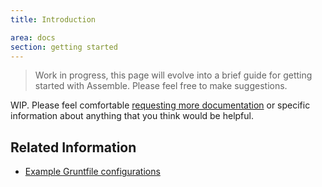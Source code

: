 ```yaml
---
title: Introduction

area: docs
section: getting started
---
```


> Work in progress, this page will evolve into a brief guide for getting started with Assemble. Please feel free to make suggestions.


WIP. Please feel comfortable [requesting more documentation](http://github.com/assemble/assemble/issues) or specific information about anything that you think would be helpful.


## Related Information

* [Example Gruntfile configurations](https://gist.github.com/jonschlinkert/6336762)




